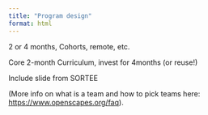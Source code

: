 ```yaml
---
title: "Program design"
format: html
---
```


2 or 4 months, Cohorts, remote, etc. 

Core 2-month Curriculum, invest for 4months (or reuse!)

Include slide from SORTEE


(More info on what is a team and how to pick teams here: <https://www.openscapes.org/faq>). 
